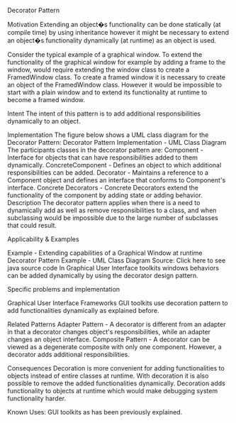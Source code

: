 Decorator Pattern

Motivation
Extending an object�s functionality can be done statically (at compile time) by using inheritance however it might be necessary to extend an object�s functionality dynamically (at runtime) as an object is used.

Consider the typical example of a graphical window. To extend the functionality of the graphical window for example by adding a frame to the window, would require extending the window class to create a FramedWindow class. To create a framed window it is necessary to create an object of the FramedWindow class. However it would be impossible to start with a plain window and to extend its functionality at runtime to become a framed window.


Intent
The intent of this pattern is to add additional responsibilities dynamically to an object.

Implementation
The figure below shows a UML class diagram for the Decorator Pattern:
Decorator Pattern Implementation - UML Class Diagram The participants classes in the decorator pattern are:
Component - Interface for objects that can have responsibilities added to them dynamically.
ConcreteComponent - Defines an object to which additional responsibilities can be added.
Decorator - Maintains a reference to a Component object and defines an interface that conforms to Component's interface.
Concrete Decorators - Concrete Decorators extend the functionality of the component by adding state or adding behavior.
Description
The decorator pattern applies when there is a need to dynamically add as well as remove responsibilities to a class, and when subclassing would be impossible due to the large number of subclasses that could result.


Applicability & Examples


Example - Extending capabilities of a Graphical Window at runtime
Decorator Pattern Example - UML Class Diagram
Source:  Click here to see java source code 
In Graphical User Interface toolkits windows behaviors can be added dynamically by using the decorator design pattern.



Specific problems and implementation

Graphical User Interface Frameworks
GUI toolkits use decoration pattern to add functionalities dynamically as explained before.


Related Patterns
Adapter Pattern - A decorator is different from an adapter in that a decorator changes object's responsibilities, while an adapter changes an object interface.
Composite Pattern - A decorator can be viewed as a degenerate composite with only one component. However, a decorator adds additional responsibilities.

Consequences
Decoration is more convenient for adding functionalities to objects instead of entire classes at runtime. With decoration it is also possible to remove the added functionalities dynamically.
Decoration adds functionality to objects at runtime which would make debugging system functionality harder.

Known Uses:
GUI toolkits as has been previously explained.
